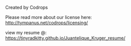 Created by Codrops

Please read more about our license here: http://tympanus.net/codrops/licensing/ 

view my resume @: https://tinyradkitty.github.io/Juantelique_Kruger_resume/
